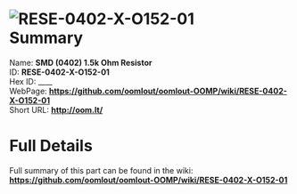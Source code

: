 
![RESE-0402-X-O152-01](https://github.com/oomlout/oomlout-OOMP/blob/master/parts/RESE-0402-X-O152-01/RESE-0402-X-O152-01_420.jpg)   
Summary
=================
  
Name: __SMD (0402) 1.5k Ohm Resistor__    
ID: __RESE-0402-X-O152-01__   
Hex ID: ____   
WebPage: __https://github.com/oomlout/oomlout-OOMP/wiki/RESE-0402-X-O152-01__   
Short URL: __http://oom.lt/__   

Full Details
==========================
Full summary of this part can be found in the wiki:   
__https://github.com/oomlout/oomlout-OOMP/wiki/RESE-0402-X-O152-01__    

